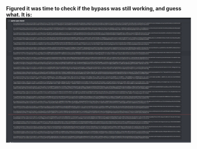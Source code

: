 <b>Figured it was time to check if the bypass was still working, and guess what. It is:
<img src="./hCaptchaBypass Working.png"/>
